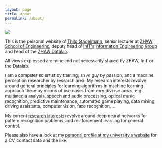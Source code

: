 ```yaml
---
layout: page
title: About
permalink: /about/
---
```


[<img src="http://stdm.github.io/images/thilo_sds2015.jpg"/>](http://stdm.github.io/images/thilo_sds2015.jpg)

This is the personal website of [Thilo Stadelmann](http://www.zhaw.ch/=stdm), senior lecturer at [ZHAW](https://www.zhaw.ch/en/university/) [School of Engineering](https://www.zhaw.ch/en/engineering/), deputy head of [InIT‘s](https://www.zhaw.ch/en/engineering/institutes-centres/init/) [Information Engineering Group](https://www.zhaw.ch/de/engineering/institute-zentren/init/information-engineering/) and head of the [ZHAW Datalab](www.zhaw.ch/datalab).

All views expressed are mine and not necessarily shared by ZHAW, InIT or the Datalab.

I am a computer scientist by training, an AI guy by passion, and a machine perception researcher by research area. My research interests revolve around general principles for learning algorithms in machine learning. I approach these by means of use cases from very diverse areas, e.g. multimedia analysis, speech and audio processing, optical music recognition, predictive maintenance, automated game playing, data mining, driving assistants, computer vision, face recognition, ...

My current [research interests](https://stdm.github.io/research/) revolve around deep neural networks for pattern recognition problems, and reinforcement learning for general control.

Please also have a look at my [personal profile at my university's website](http://www.zhaw.ch/=stdm) for a CV, contact data and the like.
